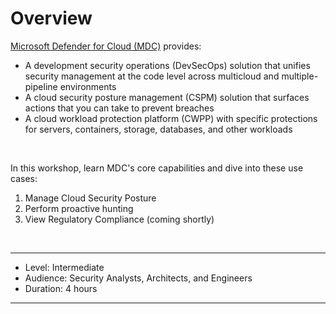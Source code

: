 # Overview
[Microsoft Defender for Cloud (MDC)](https://learn.microsoft.com/en-us/azure/defender-for-cloud/defender-for-cloud-introduction) provides: 

* A development security operations (DevSecOps) solution that unifies security management at the code level across multicloud and multiple-pipeline environments
* A cloud security posture management (CSPM) solution that surfaces actions that you can take to prevent breaches
* A cloud workload protection platform (CWPP) with specific protections for servers, containers, storage, databases, and other workloads

<br>

In this workshop, learn MDC's core capabilities and dive into these use cases:
1. Manage Cloud Security Posture 
2. Perform proactive hunting
3. View Regulatory Compliance (coming shortly)

<br>

---
* Level: Intermediate
* Audience: Security Analysts, Architects, and Engineers
* Duration: 4 hours
---

